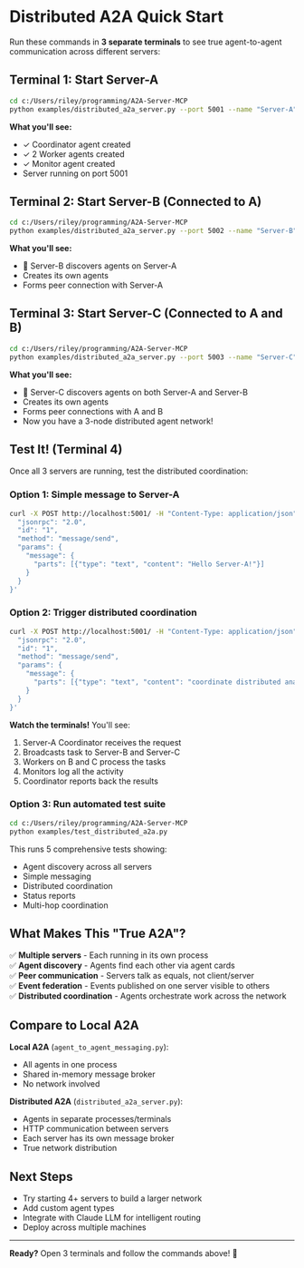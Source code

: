 # Distributed A2A Quick Start

Run these commands in **3 separate terminals** to see true agent-to-agent communication across different servers:

## Terminal 1: Start Server-A
```bash
cd c:/Users/riley/programming/A2A-Server-MCP
python examples/distributed_a2a_server.py --port 5001 --name "Server-A"
```

**What you'll see:**
- ✓ Coordinator agent created
- ✓ 2 Worker agents created
- ✓ Monitor agent created
- Server running on port 5001

## Terminal 2: Start Server-B (Connected to A)
```bash
cd c:/Users/riley/programming/A2A-Server-MCP
python examples/distributed_a2a_server.py --port 5002 --name "Server-B" --connect http://localhost:5001
```

**What you'll see:**
- 🔗 Server-B discovers agents on Server-A
- Creates its own agents
- Forms peer connection with Server-A

## Terminal 3: Start Server-C (Connected to A and B)
```bash
cd c:/Users/riley/programming/A2A-Server-MCP
python examples/distributed_a2a_server.py --port 5003 --name "Server-C" --connect http://localhost:5001,http://localhost:5002
```

**What you'll see:**
- 🔗 Server-C discovers agents on both Server-A and Server-B
- Creates its own agents
- Forms peer connections with A and B
- Now you have a 3-node distributed agent network!

## Test It! (Terminal 4)

Once all 3 servers are running, test the distributed coordination:

### Option 1: Simple message to Server-A
```bash
curl -X POST http://localhost:5001/ -H "Content-Type: application/json" -d '{
  "jsonrpc": "2.0",
  "id": "1",
  "method": "message/send",
  "params": {
    "message": {
      "parts": [{"type": "text", "content": "Hello Server-A!"}]
    }
  }
}'
```

### Option 2: Trigger distributed coordination
```bash
curl -X POST http://localhost:5001/ -H "Content-Type: application/json" -d '{
  "jsonrpc": "2.0",
  "id": "1",
  "method": "message/send",
  "params": {
    "message": {
      "parts": [{"type": "text", "content": "coordinate distributed analytics pipeline"}]
    }
  }
}'
```

**Watch the terminals!** You'll see:
1. Server-A Coordinator receives the request
2. Broadcasts task to Server-B and Server-C
3. Workers on B and C process the tasks
4. Monitors log all the activity
5. Coordinator reports back the results

### Option 3: Run automated test suite
```bash
cd c:/Users/riley/programming/A2A-Server-MCP
python examples/test_distributed_a2a.py
```

This runs 5 comprehensive tests showing:
- Agent discovery across all servers
- Simple messaging
- Distributed coordination
- Status reports
- Multi-hop coordination

## What Makes This "True A2A"?

✅ **Multiple servers** - Each running in its own process  
✅ **Agent discovery** - Agents find each other via agent cards  
✅ **Peer communication** - Servers talk as equals, not client/server  
✅ **Event federation** - Events published on one server visible to others  
✅ **Distributed coordination** - Agents orchestrate work across the network  

## Compare to Local A2A

**Local A2A** (`agent_to_agent_messaging.py`):
- All agents in one process
- Shared in-memory message broker
- No network involved

**Distributed A2A** (`distributed_a2a_server.py`):
- Agents in separate processes/terminals
- HTTP communication between servers
- Each server has its own message broker
- True network distribution

## Next Steps

- Try starting 4+ servers to build a larger network
- Add custom agent types
- Integrate with Claude LLM for intelligent routing
- Deploy across multiple machines

---

**Ready?** Open 3 terminals and follow the commands above! 🚀
